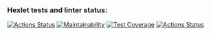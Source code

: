 ### Hexlet tests and linter status:
[![Actions Status](https://github.com/maloyza/frontend-project-46/workflows/hexlet-check/badge.svg)](https://github.com/maloyza/frontend-project-46/actions)
[![Maintainability](https://api.codeclimate.com/v1/badges/f5cab21122591a09bc49/maintainability)](https://codeclimate.com/github/maloyza/frontend-project-46/maintainability)
[![Test Coverage](https://api.codeclimate.com/v1/badges/f5cab21122591a09bc49/test_coverage)](https://codeclimate.com/github/maloyza/frontend-project-46/test_coverage)
[![Actions Status](https://github.com/maloyza/frontend-project-46/workflows/check.yml/badge.svg)](https://github.com/maloyza/frontend-project-46/actions)